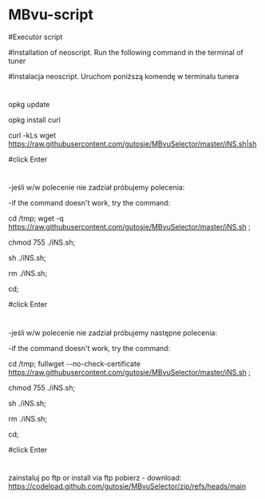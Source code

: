 # MBvu-script
#Executor script

#Installation of neoscript. Run the following command in the terminal of tuner

#Instalacja neoscript. Uruchom poniższą komendę w terminalu tunera

#

opkg update

opkg install curl

curl -kLs wget https://raw.githubusercontent.com/gutosie/MBvuSelector/master/iNS.sh|sh

#click Enter
#

-jeśli w/w polecenie nie zadział próbujemy polecenia:

-if the command doesn't work, try the command:

cd /tmp; wget -q https://raw.githubusercontent.com/gutosie/MBvuSelector/master/iNS.sh ;

chmod 755 ./iNS.sh;

sh ./iNS.sh;

rm ./iNS.sh; 

cd;

#click Enter
#

-jeśli w/w polecenie nie zadział próbujemy następne polecenia:

-if the command doesn't work, try the command:

cd /tmp; fullwget --no-check-certificate https://raw.githubusercontent.com/gutosie/MBvuSelector/master/iNS.sh ;

chmod 755 ./iNS.sh;

sh ./iNS.sh;

rm ./iNS.sh; 

cd;

#click Enter
#

zainstaluj po ftp or install via ftp
pobierz - download:
https://codeload.github.com/gutosie/MBvuSelector/zip/refs/heads/main
